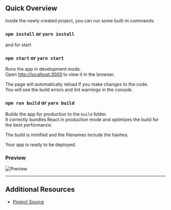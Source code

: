 ## Quick Overview

Inside the newly created project, you can run some built-in commands:

### `npm install` or `yarn install`

and for start

### `npm start` or `yarn start`

Runs the app in development mode.<br>
Open [http://localhost:3000](http://localhost:3000) to view it in the browser.

The page will automatically reload if you make changes to the code.<br>
You will see the build errors and lint warnings in the console.



### `npm run build` or `yarn build`

Builds the app for production to the `build` folder.<br>
It correctly bundles React in production mode and optimizes the build for the best performance.

The build is minified and the filenames include the hashes.<br>

Your app is ready to be deployed.



### Preview

![Preview](https://user-images.githubusercontent.com/52424004/201892969-90931760-7d8f-499e-9ec2-774f331c8ae6.png)


---

## Additional Resources

- [Project Source](https://github.com/monsieurBoutte/react-pwa-boilerplate)
